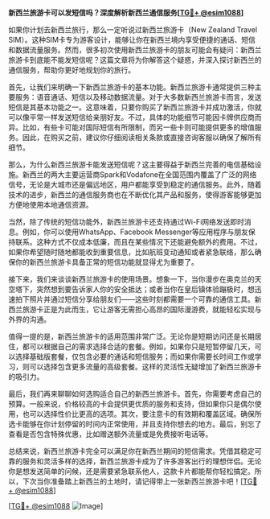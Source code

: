 **新西兰旅游卡可以发短信吗？深度解析新西兰通信服务[[TG💪+ @esim1088](https://t.me/s/esim1088)]**

如果你计划去新西兰旅行，那么一定听说过新西兰旅游卡（New Zealand Travel SIM）。这种SIM卡专为游客设计，能够让你在新西兰境内享受便捷的通话、短信和数据流量服务。然而，很多初次使用新西兰旅游卡的朋友可能会有疑问：新西兰旅游卡到底能不能发短信呢？这篇文章将为你解答这个疑惑，并深入探讨新西兰的通信服务，帮助你更好地规划你的旅行。

首先，让我们来明确一下新西兰旅游卡的基本功能。新西兰旅游卡通常提供三种主要服务：语音通话、短信以及移动数据流量。对于大多数新西兰旅游卡而言，发送短信是其基本功能之一。这意味着，只要你购买了新西兰旅游卡并成功激活，你就可以像平常一样发送短信给亲朋好友。不过，具体的功能细节可能因卡牌供应商而异。比如，有些卡可能对国际短信有所限制，而另一些卡则可能提供更多的增值服务。因此，在购买之前，建议你仔细阅读相关条款或直接咨询客服以确保了解所有细节。

那么，为什么新西兰旅游卡能发送短信呢？这主要得益于新西兰完善的电信基础设施。新西兰的两大主要运营商Spark和Vodafone在全国范围内覆盖了广泛的网络信号，无论是大城市还是偏远地区，用户都能享受到稳定的通信服务。此外，随着技术的进步，新西兰的通信服务商也在不断优化其产品和服务，使得游客能够更加方便地使用本地通信资源。

当然，除了传统的短信功能外，新西兰旅游卡还支持通过Wi-Fi网络发送即时消息。例如，你可以使用WhatsApp、Facebook Messenger等应用程序与朋友保持联系。这种方式不仅成本低廉，而且在某些情况下还能避免额外的费用。不过，如果你希望随时随地都能收到重要信息，比如航班变动通知或者紧急联络，那么确保你的新西兰旅游卡具备正常的短信功能就显得尤为重要了。

接下来，我们来谈谈新西兰旅游卡的使用场景。想象一下，当你漫步在奥克兰的天空塔下，突然想到要告诉家人你的安全抵达；或者当你在皇后镇体验蹦极时，想迅速拍下照片并通过短信分享给朋友们——这些时刻都需要一个可靠的通信工具。新西兰旅游卡正是为此而生，它让游客无需担心高昂的国际漫游费，就能轻松实现与外界的沟通。

值得一提的是，新西兰旅游卡的适用范围非常广泛。无论你是短期访问还是长期居住，都可以根据自己的需求选择合适的套餐。例如，如果你只是短暂停留几天，可以选择基础版套餐，仅包含必要的通话和短信服务；而如果你需要长时间工作或学习，则可以选择包含更多流量的高级套餐。这样的灵活性无疑增加了新西兰旅游卡的吸引力。

最后，我们再来聊聊如何选购适合自己的新西兰旅游卡。首先，你需要考虑自己的预算。一般来说，价格较高的卡会提供更优质的服务和支持，但如果你只是偶尔使用，也可以选择性价比更高的选项。其次，要注意卡的有效期和覆盖区域。确保所选卡能够在你计划停留的时间内正常使用，并且支持你想去的地方。最后，别忘了查看是否包含特殊优惠，比如赠送额外流量或是免费接听电话等。

总结来说，新西兰旅游卡完全可以满足你在新西兰期间的短信需求。凭借其稳定可靠的服务和灵活多样的选择，新西兰旅游卡成为了许多游客出行的理想伴侣。无论你是想发送简单的问候，还是需要紧急联系他人，这款卡片都能帮你轻松搞定。所以，下次当你准备踏上新西兰的土地时，请记得带上一张新西兰旅游卡吧！[[TG💪+ @esim1088](https://t.me/s/esim1088)]

[[TG💪+ @esim1088](https://t.me/s/esim1088) ![Image](https://i.postimg.cc/4NQfJmqS/Snipaste-2025-05-13-00-14-12.png)]